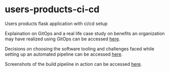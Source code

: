 # users-products-ci-cd
Users products flask application with ci/cd setup

Explaination on GitOps and a real life case study on benefits an organization may have realized using GitOps can be accessed [here](https://docs.google.com/document/d/1FOTkLLXsBoIfYeb35axy0hK9WPmJTyvq/edit?usp=sharing&ouid=102634646235099236813&rtpof=true&sd=true).

Decisions on choosing the software tooling and challenges faced while setting up an automated pipeline can be accessed [here](https://docs.google.com/document/d/1L-IU_bVZEqjuLrBl6EguTETFNEdgp51_/edit?usp=sharing&ouid=102634646235099236813&rtpof=true&sd=true).

Screenshots of the build pipeline in action can be accessed [here](https://docs.google.com/document/d/1nWnzD6tvjvqojN63z_wU6VsgHODvSEtr/edit?usp=sharing&ouid=102634646235099236813&rtpof=true&sd=true).
